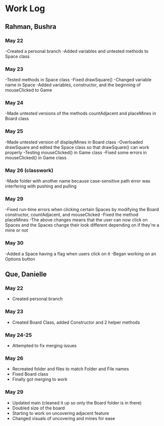 # Work Log

## Rahman, Bushra

### May 22

-Created a personal branch
-Added variables and untested methods to Space class

### May 23

-Tested methods in Space class
-Fixed drawSquare()
-Changed variable name in Space
-Added variables, constructor, and the beginning of mouseClicked to Game

### May 24
-Made untested versions of the methods countAdjacent and placeMines in Board class

### May 25
-Made untested version of displayMines in Board class
-Overloaded drawSquare and edited the Space class so that drawSquare() can work properly
-Testing mouseClicked() in Game class
-Fixed some errors in mouseClicked() in Game class

### May 26 (classwork)
-Made folder with another name because case-sensitive path error was interfering with pushing and pulling

### May 29
-Fixed run-time errors when clicking certain Spaces by modifying the Board constructor, countAdjacent, and mouseClicked
-Fixed the method placeMines
-The above changes means that the user can now click on Spaces and the Spaces change their look different depending on if they're a mine or not

### May 30
-Added a Space having a flag when users click on it
-Began working on an Options button

## Que, Danielle

### May 22
- Created personal branch

### May 23
- Created Board Class, added Constructor and 2 helper methods

### May 24-25
- Attempted to fix merging issues

### May 26
- Recreated folder and files to match Folder and File names
- Fixed Board class
- Finally got merging to work

### May 29
- Updated main (cleaned it up so only the Board folder is in there)
- Doubled size of the board
- Starting to work on uncovering adjacent feature
- Changed visuals of uncovering and mines for ease

